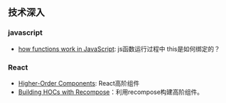
## 技术深入

### javascript

- [how functions work in JavaScript](https://www.smashingmagazine.com/2014/01/understanding-javascript-function-prototype-bind/): js函数运行过程中 this是如何绑定的？

### React

- [Higher-Order Components](https://facebook.github.io/react/docs/higher-order-components.html): React高阶组件
- [Building HOCs with Recompose](https://medium.com/front-end-developers/building-hocs-with-recompose-7debb951d101)：利用recompose构建高阶组件。
